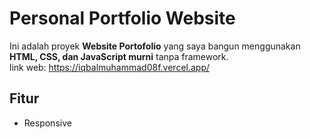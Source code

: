 # Personal Portfolio Website

Ini adalah proyek **Website Portofolio** yang saya bangun menggunakan **HTML, CSS, dan JavaScript murni** tanpa framework.  
link web: https://iqbalmuhammad08f.vercel.app/

## Fitur
- Responsive
